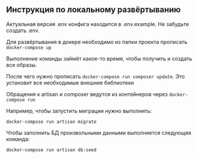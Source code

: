 
## Инструкция по локальному развёртыванию

Актуальная версия .env конфига находится в .env.example. Не забудьте создать .env.

Для развёртывания в докере необходимо из папки проекта прописать ```docker-compose up```

Выполнение команды займёт какое-то время, чтобы получить и создать все образы. 

После чего нужно прописать ```docker-compose run composer update```. Это установит все необходимые внешние библиотеки

Обращения к artisan и composer ведутся из контейнеров через ```docker-compose run```

Например, чтобы запустить миграции нужно выполнить:

```docker-compose run artisan migrate```

Чтобы заполнить БД произвольными данными выполняется следующяя команда:

```docker-compose run artisan db:seed```


